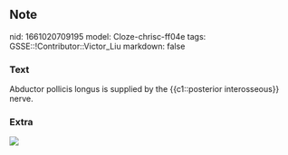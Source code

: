 ## Note
nid: 1661020709195
model: Cloze-chrisc-ff04e
tags: GSSE::!Contributor::Victor_Liu
markdown: false

### Text
Abductor pollicis longus is supplied by the {{c1::posterior interosseous}} nerve.

### Extra
<img src="paste-10440c5a40c5bdcc290c9b09683514084c40cc15.jpg">
